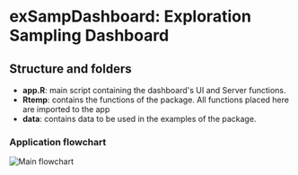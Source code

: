exSampDashboard: Exploration Sampling Dashboard
================

## Structure and folders

  - **app.R**: main script containing the dashboard's UI and Server functions.
  - **Rtemp**: contains the functions of the package. All functions placed
    here are imported to the app
  - **data**: contains data to be used in the examples of the package.

### Application flowchart

![Main
flowchart](https://github.com/Exploration-Sampling/exSamp/blob/develop/docs/main_flowchart.svg?raw=true)
